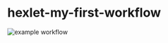 # hexlet-my-first-workflow
![example workflow](https://github.com/Esperansa10/hexlet-my-first-workflow/actions/workflows/hello-world.yml/badge.svg?branch=feature-1)
